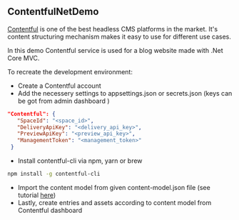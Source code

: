 ## ContentfulNetDemo
[Contentful](https://www.contentful.com/) is one of the best headless CMS platforms in the market. It's content structuring mechanism makes it easy to use for different use cases.

In this demo Contentful service is used for a blog website made with .Net Core MVC.

To recreate the development environment:

 - Create a Contentful account 
 - Add the necessery settings to appsettings.json or secrets.json (keys can be got from admin dashboard )
 ```json
 "Contentful": {
    "SpaceId": "<space_id>",
    "DeliveryApiKey": "<delivery_api_key>",
    "PreviewApiKey": "<preview_api_key>",
    "ManagementToken": "<management_token>"
  }
 ```
 
 - Install contentful-cli via npm, yarn or brew
```bash
npm install -g contentful-cli
```
- Import the content model from given content-model.json file (see tutorial [here](https://www.contentful.com/developers/docs/tutorials/cli/import-and-export/))
- Lastly, create entries and assets according to content model from Contentful dashboard